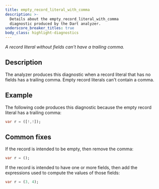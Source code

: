 ```yaml
---
title: empty_record_literal_with_comma
description: >-
  Details about the empty_record_literal_with_comma
  diagnostic produced by the Dart analyzer.
underscore_breaker_titles: true
body_class: highlight-diagnostics
---
```


_A record literal without fields can't have a trailing comma._

## Description

The analyzer produces this diagnostic when a record literal that has no
fields has a trailing comma. Empty record literals can't contain a comma.

## Example

The following code produces this diagnostic because the empty record
literal has a trailing comma:

```dart
var r = ([!,!]);
```

## Common fixes

If the record is intended to be empty, then remove the comma:

```dart
var r = ();
```

If the record is intended to have one or more fields, then add the
expressions used to compute the values of those fields:

```dart
var r = (3, 4);
```
